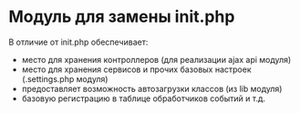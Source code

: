 
# Модуль для замены init.php

В отличие от init.php обеспечивает:

- место для хранения контроллеров (для реализации ajax api модуля)
- место для хранения сервисов и прочих базовых настроек (.settings.php модуля)
- предоставляет возможность автозагрузки классов (из lib модуля)
- базовую регистрацию в таблице обработчиков событий и т.д.
